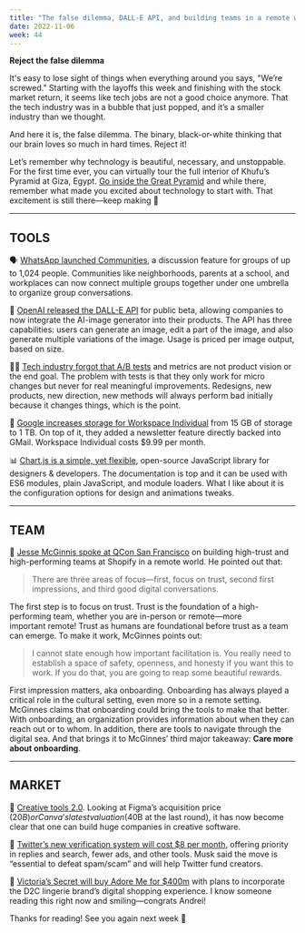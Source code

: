 ```yaml
---
title: "The false dilemma, DALL-E API, and building teams in a remote world"
date: 2022-11-06
week: 44
---
```


**Reject the false dilemma** 

It's easy to lose sight of things when everything around you says, "We’re screwed." Starting with the layoffs this week and finishing with the stock market return, it seems like tech jobs are not a good choice anymore. That the tech industry was in a bubble that just popped, and it’s a smaller industry than we thought.

And here it is, the false dilemma. The binary, black-or-white thinking that our brain loves so much in hard times. Reject it! 

Let’s remember why technology is beautiful, necessary, and unstoppable. For the first time ever, you can virtually tour the full interior of Khufu’s Pyramid at Giza, Egypt. [Go inside the Great Pyramid](https://giza.mused.org/en/guided/266/inside-the-great-pyramid) and while there, remember what made you excited about technology to start with. That excitement is still there—keep making 👣

---

## TOOLS

🗣️ [WhatsApp launched Communities](https://blog.whatsapp.com/communities-now-available), a discussion feature for groups of up to 1,024 people. Communities like neighborhoods, parents at a school, and workplaces can now connect multiple groups together under one umbrella to organize group conversations.

🤖 [OpenAI released the DALL-E API](https://venturebeat.com/ai/dall-e-api-released-by-openai-in-public-beta/) for public beta, allowing companies to now integrate the AI-image generator into their products. The API has three capabilities: users can generate an image, edit a part of the image, and also generate multiple variations of the image. Usage is priced per image output, based on size.

🧑‍💻 [Tech industry forgot that A/B tests](https://twitter.com/karrisaarinen/status/1587185435163316225) and metrics are not product vision or the end goal. The problem with tests is that they only work for micro changes but never for real meaningful improvements. Redesigns, new products, new direction, new methods will always perform bad initially because it changes things, which is the point.

🙌 [Google increases storage for Workspace Individual](https://blog.google/products/workspace/workspace-individual-storage/) from 15 GB of storage to 1 TB. On top of it, they added a newsletter feature directly backed into GMail. Workspace Individual costs $9.99 per month.

📊 [Chart.js is a simple, yet flexible](https://www.chartjs.org/), open-source JavaScript library for designers & developers. The documentation is top and it can be used with ES6 modules, plain JavaScript, and module loaders. What I like about it is the configuration options for design and animations tweaks. 

---

## TEAM

🤝 [Jesse McGinnis spoke at QCon San Francisco](https://www.infoq.com/news/2022/10/high-trust-performing-teams/) on building high-trust and high-performing teams at Shopify in a remote world. He pointed out that:

> There are three areas of focus—first, focus on trust, second first impressions, and third good digital conversations.

The first step is to focus on trust. Trust is the foundation of a high-performing team, whether you are in-person or remote—more important remote! Trust as humans are foundational before trust as a team can emerge. To make it work, McGinnes points out:

> I cannot state enough how important facilitation is. You really need to establish a space of safety, openness, and honesty if you want this to work. If you do that, you are going to reap some beautiful rewards.

First impression matters, aka onboarding. Onboarding has always played a critical role in the cultural setting, even more so in a remote setting. McGinnes claims that onboarding could bring the tools to make that better. With onboarding, an organization provides information about when they can reach out or to whom. In addition, there are tools to navigate through the digital sea. And that brings it to McGinnes’ third major takeaway: **Care more about onboarding**.

---

## MARKET

🫦 [Creative tools 2.0](https://medium.com/point-nine-news/creative-tools-2-0-e044bd97e90d). Looking at Figma’s acquisition price ($20B) or Canva’s latest valuation ($40B at the last round), it has now become clear that one can build huge companies in creative software.

🐬 [Twitter’s new verification system will cost $8 per month](https://twitter.com/elonmusk/status/1587498907336118274), offering priority in replies and search, fewer ads, and other tools. Musk said the move is “essential to defeat spam/scam” and will help Twitter fund creators.

👙 [Victoria’s Secret will buy Adore Me for $400m](https://www.retaildive.com/news/victorias-secret-acquires-adore-me/635422/) with plans to incorporate the D2C lingerie brand’s digital shopping experience. I know someone reading this right now and smiling—congrats Andrei!

Thanks for reading! See you again next week 🫶